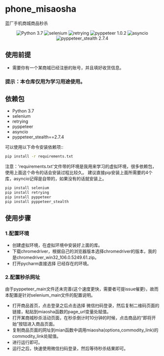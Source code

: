 # phone_misaosha
蓝厂手机商城商品秒杀
<p align="center">
   <img alt="Python 3.7" src="https://img.shields.io/badge/python-3.7-green.svg?style=plastic">
  <img alt="selenium" src="https://img.shields.io/badge/selenium-green.svg?style=plastic">
  <img alt="retrying" src="https://img.shields.io/badge/retrying-green.svg?style=plastic">
  <img alt="pyppeteer 1.0.2" src="https://img.shields.io/badge/pyppeteer-1.0.2-green.svg?style=plastic">
  <img alt="asyncio" src="https://img.shields.io/badge/asyncio-green.svg?style=plastic">
  <img alt="pyppeteer_stealth 2.7.4" src="https://img.shields.io/badge/pyppeteer_stealth-2.7.4-green.svg?style=plastic">
</p>

## 使用前提
- 需要你有一个某商城已经注册的账号，并且填好收货信息。
### 提示：本仓库仅用为学习用途使用。

## 依赖包
- Python 3.7
- selenium
- retrying
- pyppeteer
- asyncio
- pyppeteer_stealth==2.7.4

可以使用以下命令安装依赖项::
```bash
pip install -r requirements.txt
```
注意：'requirements.txt'文件带的环境是我用来学习的虚拟环境，很多依赖包，使用上面这个命令的话会安装过程比较久。
建议直接pip安装上面所需要的4个库，asyncio记得是自带的，如果没有的话就安装上。
```bash
pip install selenium
pip install retrying
pip install pyppeteer
pip install pyppeteer_stealth
```
## 使用步骤

### 1.配置环境
- 创建虚拟环境，在虚拟环境中安装好上面的库。
- 下载chromedriver，根据自己的浏览器版本选择chromedriver的版本，我的是chromedriver_win32_106.0.5249.61.zip。
- 打开pycharm直接选择 已经存在的环境。

### 2.配置秒杀网址
由于pyppeteer_main文件还未完善(这个速度更快，需要者可提issue催更)，故而本配置是针对selenium_main文件的配置说明。
- 打开商品首页，点击登录之后点击选择 微信扫码登录，然后复制二维码页面的链接，粘贴到miaosha函数的page_url变量处赋值。
- 打开某商城秒杀活动页面，在秒杀倒计时10分钟的时候，点击商品的“即将开始”按钮进入商品页面。
- 复制商品页面的网址到mian函数中调用miaosha(options,commodity_link)的commodity_link处赋值。
- 进行运行即可。
- 运行之后，快速使用微信扫码登录，然后等待秒杀结果即可。




